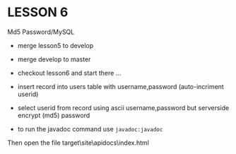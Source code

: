 # LESSON 6
Md5 Password/MySQL

* merge lesson5 to develop
* merge develop to master
* checkout lesson6 and start there ...


* insert record into users table with username,password (auto-incriment userid)
* select userid from record using ascii username,password but serverside encrypt (md5) password

* to run the javadoc command use ```javadoc:javadoc```

Then open the file target\site\apidocs\index.html
